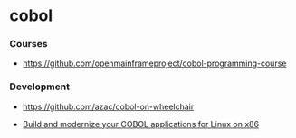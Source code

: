 cobol
=====

### Courses

-   https://github.com/openmainframeproject/cobol-programming-course

### Development

-   https://github.com/azac/cobol-on-wheelchair

<!-- -->

-   [Build and modernize your COBOL applications for Linux on x86](https://www.ibm.com/products/cobol-compiler-linux-x86)
